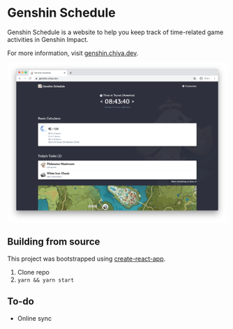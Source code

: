 # Genshin Schedule

Genshin Schedule is a website to help you keep track of time-related game activities in Genshin Impact.

For more information, visit [genshin.chiya.dev](https://genshin.chiya.dev).

![home](images/home.png)

## Building from source

This project was bootstrapped using [create-react-app](https://github.com/facebook/create-react-app).

1. Clone repo
2. `yarn && yarn start`

## To-do

- Online sync
